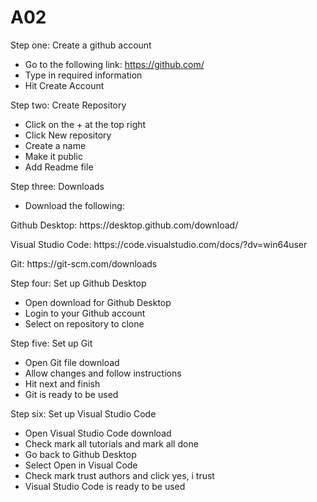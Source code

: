 # A02

Step one: Create a github account
 - Go to the following link: https://github.com/
 - Type in required information
 - Hit Create Account

Step two: Create Repository
- Click on the + at the top right
- Click New repository
- Create a name
- Make it public
- Add Readme file

Step three: Downloads
- Download the following:
<p>Github Desktop: https://desktop.github.com/download/<p>
<p>Visual Studio Code: https://code.visualstudio.com/docs/?dv=win64user<p>
<p>Git: https://git-scm.com/downloads<p>

Step four: Set up Github Desktop
- Open download for Github Desktop
- Login to your Github account
- Select on repository to clone

Step five: Set up Git
- Open Git file download
- Allow changes and follow instructions 
- Hit next and finish
- Git is ready to be used

Step six: Set up Visual Studio Code
- Open Visual Studio Code download
- Check mark all tutorials and mark all done
- Go back to Github Desktop
- Select Open in Visual Code
- Check mark trust authors and click yes, i trust
- Visual Studio Code is ready to be used


